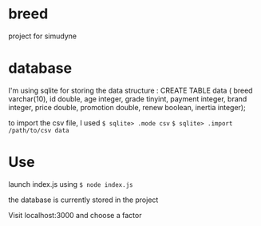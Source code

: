 # breed
project for simudyne


# database

I'm using sqlite for storing the data
structure :
CREATE TABLE data (
breed varchar(10),
id double,
age integer,
grade tinyint,
payment integer,
brand integer,
price double,
promotion double,
renew boolean,
inertia integer);

to import the csv file, I used
`$ sqlite> .mode csv`
`$ sqlite> .import /path/to/csv data`

# Use

launch index.js using `$ node index.js`

the database is currently stored in the project

Visit localhost:3000 and choose a factor 
